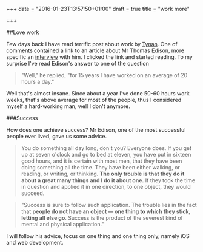 +++
date = "2016-01-23T13:57:50+01:00"
draft = true
title = "work more"

+++

##Love work

Few days back I have read terrific post about work by [Tynan](http://tynan.com/lovework). One of comments contained a link to an article about Mr Thomas Edison, more specific an [interview](https://mises.org/daily/4986) with him. I clicked the link and started reading. To my surprise I've read Edison's answer to one of the question



>"Well," he replied, "for 15 years I have worked on an average of 20 hours a day."



Well that's almost insane. Since about a year I've done 50-60 hours work weeks, that's above average for most of the people, thus I considered myself a hard-working man, well I don't anymore.



###Success



How does one achieve success? Mr Edison, one of the most successful people ever lived, gave us some advice.



>You do something all day long, don't you? Everyone does. If you get up at seven o'clock and go to bed at eleven, you have put in sixteen good hours, and it is certain with most men, that they have been doing something all the time. They have been either walking, or reading, or writing, or thinking. **The only trouble is that they do it about a great many things and I do it about one.** If they took the time in question and applied it in one direction, to one object, they would succeed.



>"Success is sure to follow such application. The trouble lies in the fact that **people do not have an object — one thing to which they stick, letting all else go**. Success is the product of the severest kind of mental and physical application."



I will follow his advice, focus on one thing and one thing only, namely iOS and web development.
